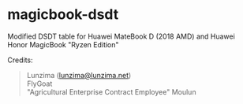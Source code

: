 # magicbook-dsdt
Modified DSDT table for Huawei MateBook D (2018 AMD) and Huawei Honor MagicBook "Ryzen Edition"  

Credits:
>Lunzima (lunzima@lunzima.net)  
>FlyGoat  
>"Agricultural Enterprise Contract Employee" Moulun  
